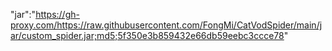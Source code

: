 "jar":"https://gh-proxy.com/https://raw.githubusercontent.com/FongMi/CatVodSpider/main/jar/custom_spider.jar;md5;5f350e3b859432e66db59eebc3ccce78"
